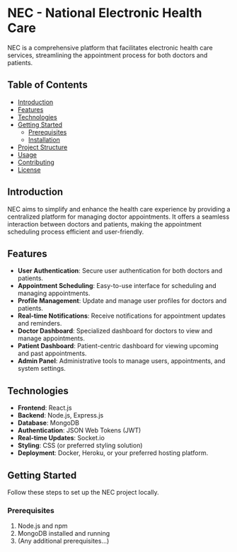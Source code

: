 # NEC - National Electronic Health Care

NEC is a comprehensive platform that facilitates electronic health care services, streamlining the appointment process for both doctors and patients.

## Table of Contents

- [Introduction](#introduction)
- [Features](#features)
- [Technologies](#technologies)
- [Getting Started](#getting-started)
  - [Prerequisites](#prerequisites)
  - [Installation](#installation)
- [Project Structure](#project-structure)
- [Usage](#usage)
- [Contributing](#contributing)
- [License](#license)

## Introduction

NEC aims to simplify and enhance the health care experience by providing a centralized platform for managing doctor appointments. It offers a seamless interaction between doctors and patients, making the appointment scheduling process efficient and user-friendly.

## Features

- **User Authentication**: Secure user authentication for both doctors and patients.
- **Appointment Scheduling**: Easy-to-use interface for scheduling and managing appointments.
- **Profile Management**: Update and manage user profiles for doctors and patients.
- **Real-time Notifications**: Receive notifications for appointment updates and reminders.
- **Doctor Dashboard**: Specialized dashboard for doctors to view and manage appointments.
- **Patient Dashboard**: Patient-centric dashboard for viewing upcoming and past appointments.
- **Admin Panel**: Administrative tools to manage users, appointments, and system settings.

## Technologies

- **Frontend**: React.js
- **Backend**: Node.js, Express.js
- **Database**: MongoDB
- **Authentication**: JSON Web Tokens (JWT)
- **Real-time Updates**: Socket.io
- **Styling**: CSS (or preferred styling solution)
- **Deployment**: Docker, Heroku, or your preferred hosting platform.

## Getting Started

Follow these steps to set up the NEC project locally.

### Prerequisites

1. Node.js and npm
2. MongoDB installed and running
3. (Any additional prerequisites...)
